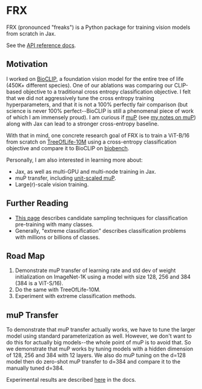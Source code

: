 # FRX

FRX (pronounced "freaks") is a Python package for training vision models from scratch in Jax.

See the [API reference docs](https://samuelstevens.me/frx/).

## Motivation

I worked on [BioCLIP](https://imageomics.github.io/bioclip/), a foundation vision model for the entire tree of life (450K+ different species).
One of our ablations was comparing our CLIP-based objective to a traditional cross entropy classification objective.
I felt that we did not aggressively tune the cross entropy training hyperparameters, and that it is not a 100% perfectly fair comparison (but science is never 100% perfect--BioCLIP is still a phenomenal piece of work of which I am immensely proud).
I am curious if [muP](https://github.com/microsoft/mup?tab=readme-ov-file#checking-correctness-of-parametrization) (see [my notes on muP](https://samuelstevens.me/writing/mup)) along with Jax can lead to a stronger cross-entropy baseline.

With that in mind, one concrete research goal of FRX is to train a ViT-B/16 from scratch on [TreeOfLife-10M](https://huggingface.co/datasets/imageomics/TreeOfLife-10M) using a cross-entropy classification objective and compare it to BioCLIP on [biobench](https://github.com/samuelstevens/biobench).

Personally, I am also interested in learning more about:

* Jax, as well as multi-GPU and multi-node training in Jax.
* muP transfer, including [unit-scaled muP](https://arxiv.org/abs/2407.17465).
* Large(r)-scale vision training.

## Further Reading

* [This page](https://www.tensorflow.org/extras/candidate_sampling.pdf) describes candidate sampling techniques for classification pre-training with many classes.
* Generally, "extreme classification" describes classification problems with millions or billions of classes.

## Road Map

1. Demonstrate muP transfer of learning rate and std dev of weight initialization on ImageNet-1K using a model with size 128, 256 and 384 (384 is a ViT-S/16).
2. Do the same with TreeOfLife-10M.
3. Experiment with extreme classification methods.

## muP Transfer

To demonstrate that muP transfer actually works, we have to tune the larger model using standard parameterization as well.
However, we don't want to do this for actually big models--the whole point of muP is to avoid that.
So we demonstrate that muP works by tuning models with a hidden dimension of 128, 256 and 384 with 12 layers.
We also do muP tuning on the d=128 model then do zero-shot muP transfer to d=384 and compare it to the manually tuned d=384.

Experimental results are described [here](https://samuelstevens.me/frx/frx/mup) in the docs.
